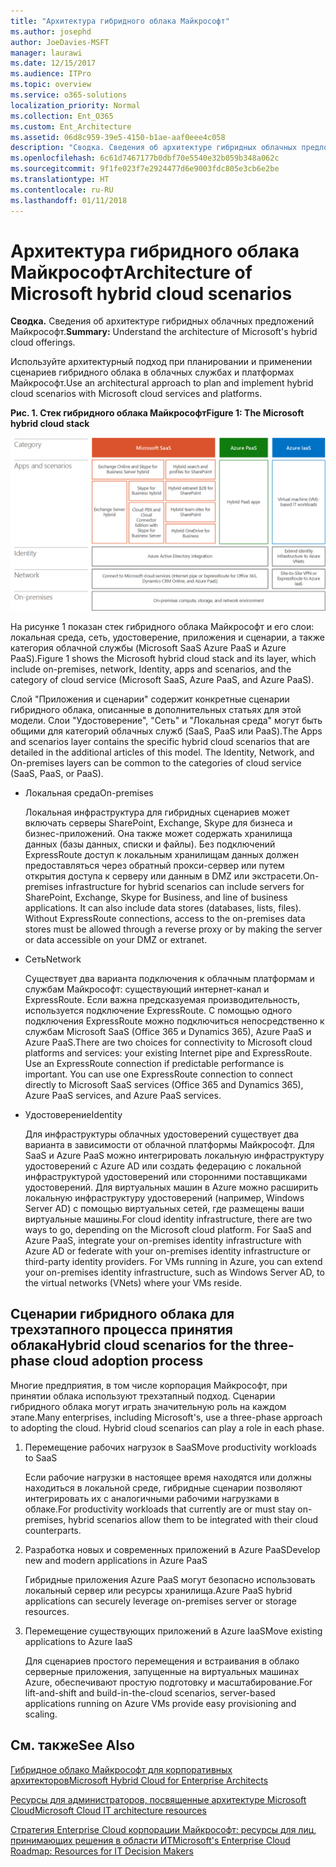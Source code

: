 ```yaml
---
title: "Архитектура гибридного облака Майкрософт"
ms.author: josephd
author: JoeDavies-MSFT
manager: laurawi
ms.date: 12/15/2017
ms.audience: ITPro
ms.topic: overview
ms.service: o365-solutions
localization_priority: Normal
ms.collection: Ent_O365
ms.custom: Ent_Architecture
ms.assetid: 06d8c959-39e5-4150-b1ae-aaf0eee4c058
description: "Сводка. Сведения об архитектуре гибридных облачных предложений Майкрософт."
ms.openlocfilehash: 6c61d7467177b0dbf70e5540e32b059b348a062c
ms.sourcegitcommit: 9f1fe023f7e2924477d6e9003fdc805e3cb6e2be
ms.translationtype: HT
ms.contentlocale: ru-RU
ms.lasthandoff: 01/11/2018
---
```

# <a name="architecture-of-microsoft-hybrid-cloud-scenarios"></a><span data-ttu-id="cff60-103">Архитектура гибридного облака Майкрософт</span><span class="sxs-lookup"><span data-stu-id="cff60-103">Architecture of Microsoft hybrid cloud scenarios</span></span>

 <span data-ttu-id="cff60-104">**Сводка.** Сведения об архитектуре гибридных облачных предложений Майкрософт.</span><span class="sxs-lookup"><span data-stu-id="cff60-104">**Summary:** Understand the architecture of Microsoft's hybrid cloud offerings.</span></span>
  
<span data-ttu-id="cff60-105">Используйте архитектурный подход при планировании и применении сценариев гибридного облака в облачных службах и платформах Майкрософт.</span><span class="sxs-lookup"><span data-stu-id="cff60-105">Use an architectural approach to plan and implement hybrid cloud scenarios with Microsoft cloud services and platforms.</span></span>
  
<span data-ttu-id="cff60-106">**Рис. 1. Стек гибридного облака Майкрософт**</span><span class="sxs-lookup"><span data-stu-id="cff60-106">**Figure 1: The Microsoft hybrid cloud stack**</span></span>

![Стек гибридного облака Microsoft](images/Hybrid_Poster/Hybrid_Cloud_Stack.png)
  
<span data-ttu-id="cff60-108">На рисунке 1 показан стек гибридного облака Майкрософт и его слои: локальная среда, сеть, удостоверение, приложения и сценарии, а также категория облачной службы (Microsoft SaaS Azure PaaS и Azure PaaS).</span><span class="sxs-lookup"><span data-stu-id="cff60-108">Figure 1 shows the Microsoft hybrid cloud stack and its layer, which include on-premises, network, Identity, apps and scenarios, and the category of cloud service (Microsoft SaaS, Azure PaaS, and Azure PaaS).</span></span>
  
<span data-ttu-id="cff60-p101">Слой "Приложения и сценарии" содержит конкретные сценарии гибридного облака, описанные в дополнительных статьях для этой модели. Слои "Удостоверение", "Сеть" и "Локальная среда" могут быть общими для категорий облачных служб (SaaS, PaaS или PaaS).</span><span class="sxs-lookup"><span data-stu-id="cff60-p101">The Apps and scenarios layer contains the specific hybrid cloud scenarios that are detailed in the additional articles of this model. The Identity, Network, and On-premises layers can be common to the categories of cloud service (SaaS, PaaS, or PaaS).</span></span>
  
- <span data-ttu-id="cff60-111">Локальная среда</span><span class="sxs-lookup"><span data-stu-id="cff60-111">On-premises</span></span>
    
    <span data-ttu-id="cff60-p102">Локальная инфраструктура для гибридных сценариев может включать серверы SharePoint, Exchange, Skype для бизнеса и бизнес-приложений. Она также может содержать хранилища данных (базы данных, списки и файлы). Без подключений ExpressRoute доступ к локальным хранилищам данных должен предоставляться через обратный прокси-сервер или путем открытия доступа к серверу или данным в DMZ или экстрасети.</span><span class="sxs-lookup"><span data-stu-id="cff60-p102">On-premises infrastructure for hybrid scenarios can include servers for SharePoint, Exchange, Skype for Business, and line of business applications. It can also include data stores (databases, lists, files). Without ExpressRoute connections, access to the on-premises data stores must be allowed through a reverse proxy or by making the server or data accessible on your DMZ or extranet.</span></span>
    
- <span data-ttu-id="cff60-115">Сеть</span><span class="sxs-lookup"><span data-stu-id="cff60-115">Network</span></span>
    
    <span data-ttu-id="cff60-p103">Существует два варианта подключения к облачным платформам и службам Майкрософт: существующий интернет-канал и ExpressRoute. Если важна предсказуемая производительность, используется подключение ExpressRoute. С помощью одного подключения ExpressRoute можно подключиться непосредственно к службам Microsoft SaaS (Office 365 и Dynamics 365), Azure PaaS и Azure PaaS.</span><span class="sxs-lookup"><span data-stu-id="cff60-p103">There are two choices for connectivity to Microsoft cloud platforms and services: your existing Internet pipe and ExpressRoute. Use an ExpressRoute connection if predictable performance is important. You can use one ExpressRoute connection to connect directly to Microsoft SaaS services (Office 365 and Dynamics 365), Azure PaaS services, and Azure PaaS services.</span></span>
    
- <span data-ttu-id="cff60-119">Удостоверение</span><span class="sxs-lookup"><span data-stu-id="cff60-119">Identity</span></span>
    
    <span data-ttu-id="cff60-p104">Для инфраструктуры облачных удостоверений существует два варианта в зависимости от облачной платформы Майкрософт. Для SaaS и Azure PaaS можно интегрировать локальную инфраструктуру удостоверений с Azure AD или создать федерацию с локальной инфраструктурой удостоверений или сторонними поставщиками удостоверений. Для виртуальных машин в Azure можно расширить локальную инфраструктуру удостоверений (например, Windows Server AD) с помощью виртуальных сетей, где размещены ваши виртуальные машины.</span><span class="sxs-lookup"><span data-stu-id="cff60-p104">For cloud identity infrastructure, there are two ways to go, depending on the Microsoft cloud platform. For SaaS and Azure PaaS, integrate your on-premises identity infrastructure with Azure AD or federate with your on-premises identity infrastructure or third-party identity providers. For VMs running in Azure, you can extend your on-premises identity infrastructure, such as Windows Server AD, to the virtual networks (VNets) where your VMs reside.</span></span>
    
## <a name="hybrid-cloud-scenarios-for-the-three-phase-cloud-adoption-process"></a><span data-ttu-id="cff60-123">Сценарии гибридного облака для трехэтапного процесса принятия облака</span><span class="sxs-lookup"><span data-stu-id="cff60-123">Hybrid cloud scenarios for the three-phase cloud adoption process</span></span>

<span data-ttu-id="cff60-p105">Многие предприятия, в том числе корпорация Майкрософт, при принятии облака используют трехэтапный подход. Сценарии гибридного облака могут играть значительную роль на каждом этапе.</span><span class="sxs-lookup"><span data-stu-id="cff60-p105">Many enterprises, including Microsoft's, use a three-phase approach to adopting the cloud. Hybrid cloud scenarios can play a role in each phase.</span></span>
  
1. <span data-ttu-id="cff60-126">Перемещение рабочих нагрузок в SaaS</span><span class="sxs-lookup"><span data-stu-id="cff60-126">Move productivity workloads to SaaS</span></span>
    
    <span data-ttu-id="cff60-127">Если рабочие нагрузки в настоящее время находятся или должны находиться в локальной среде, гибридные сценарии позволяют интегрировать их с аналогичными рабочими нагрузками в облаке.</span><span class="sxs-lookup"><span data-stu-id="cff60-127">For productivity workloads that currently are or must stay on-premises, hybrid scenarios allow them to be integrated with their cloud counterparts.</span></span>
    
2. <span data-ttu-id="cff60-128">Разработка новых и современных приложений в Azure PaaS</span><span class="sxs-lookup"><span data-stu-id="cff60-128">Develop new and modern applications in Azure PaaS</span></span>
    
    <span data-ttu-id="cff60-129">Гибридные приложения Azure PaaS могут безопасно использовать локальный сервер или ресурсы хранилища.</span><span class="sxs-lookup"><span data-stu-id="cff60-129">Azure PaaS hybrid applications can securely leverage on-premises server or storage resources.</span></span>
    
3. <span data-ttu-id="cff60-130">Перемещение существующих приложений в Azure IaaS</span><span class="sxs-lookup"><span data-stu-id="cff60-130">Move existing applications to Azure IaaS</span></span>
    
    <span data-ttu-id="cff60-131">Для сценариев простого перемещения и встраивания в облако серверные приложения, запущенные на виртуальных машинах Azure, обеспечивают простую подготовку и масштабирование.</span><span class="sxs-lookup"><span data-stu-id="cff60-131">For lift-and-shift and build-in-the-cloud scenarios, server-based applications running on Azure VMs provide easy provisioning and scaling.</span></span>
    
## <a name="see-also"></a><span data-ttu-id="cff60-132">См. также</span><span class="sxs-lookup"><span data-stu-id="cff60-132">See Also</span></span>

[<span data-ttu-id="cff60-133">Гибридное облако Майкрософт для корпоративных архитекторов</span><span class="sxs-lookup"><span data-stu-id="cff60-133">Microsoft Hybrid Cloud for Enterprise Architects</span></span>](microsoft-hybrid-cloud-for-enterprise-architects.md)
  
[<span data-ttu-id="cff60-134">Ресурсы для администраторов, посвященные архитектуре Microsoft Cloud</span><span class="sxs-lookup"><span data-stu-id="cff60-134">Microsoft Cloud IT architecture resources</span></span>](microsoft-cloud-it-architecture-resources.md)

<span data-ttu-id="cff60-135">[Стратегия Enterprise Cloud корпорации Майкрософт: ресурсы для лиц, принимающих решения в области ИТ](https://sway.com/FJ2xsyWtkJc2taRD)</span><span class="sxs-lookup"><span data-stu-id="cff60-135">[Microsoft's Enterprise Cloud Roadmap: Resources for IT Decision Makers](https://sway.com/FJ2xsyWtkJc2taRD)</span></span>



